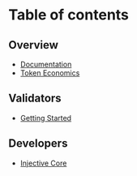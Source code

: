 # Table of contents

## Overview
* [Documentation](README.md)
* [Token Economics](token-economics.md)

## Validators

* [Getting Started](validators/README.md)

## Developers

* [Injective Core](developers/README.md)

